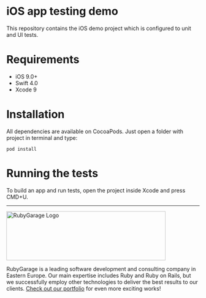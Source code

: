 # iOS app testing demo

This repository contains the iOS demo project which is configured to unit and UI tests.

# Requirements

- iOS 9.0+
- Swift 4.0
- Xcode 9

# Installation

All dependencies are available on CocoaPods. Just open a folder with project in terminal and type:
```
pod install
```
# Running the tests

To build an app and run tests, open the project inside Xcode and press CMD+U.
***
<a href="https://rubygarage.org/"><img src="https://rubygarage.s3.amazonaws.com/assets/assets/rg_color_logo_horizontal-919afc51a81d2e40cb6a0b43ee832e3fcd49669d06785156d2d16fd0d799f89e.png" alt="RubyGarage Logo" width="415" height="128"></a>

RubyGarage is a leading software development and consulting company in Eastern Europe. Our main expertise includes Ruby and Ruby on Rails, but we successfully employ other technologies to deliver the best results to our clients. [Check out our portfolio](https://rubygarage.org/portfolio) for even more exciting works!
